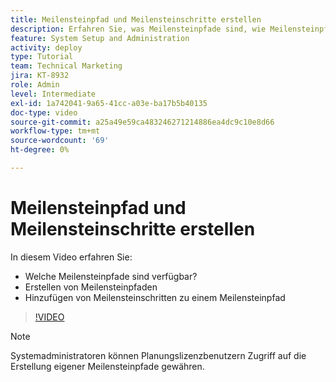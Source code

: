 ```yaml
---
title: Meilensteinpfad und Meilensteinschritte erstellen
description: Erfahren Sie, was Meilensteinpfade sind, wie Meilensteinpfade erstellt werden und wie Meilensteinschritte hinzugefügt werden.
feature: System Setup and Administration
activity: deploy
type: Tutorial
team: Technical Marketing
jira: KT-8932
role: Admin
level: Intermediate
exl-id: 1a742041-9a65-41cc-a03e-ba17b5b40135
doc-type: video
source-git-commit: a25a49e59ca483246271214886ea4dc9c10e8d66
workflow-type: tm+mt
source-wordcount: '69'
ht-degree: 0%

---
```


# Meilensteinpfad und Meilensteinschritte erstellen

In diesem Video erfahren Sie:

* Welche Meilensteinpfade sind verfügbar?
* Erstellen von Meilensteinpfaden
* Hinzufügen von Meilensteinschritten zu einem Meilensteinpfad

>[!VIDEO](https://video.tv.adobe.com/v/335204/?quality=12&learn=on)

>[!NOTE]
>
>Systemadministratoren können Planungslizenzbenutzern Zugriff auf die Erstellung eigener Meilensteinpfade gewähren.
